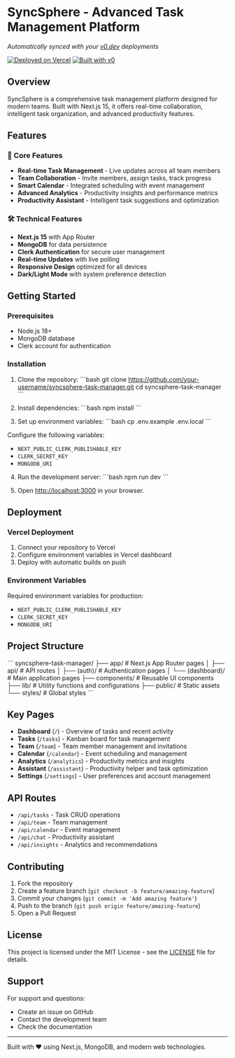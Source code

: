 # SyncSphere - Advanced Task Management Platform

*Automatically synced with your [v0.dev](https://v0.dev) deployments*

[![Deployed on Vercel](https://img.shields.io/badge/Deployed%20on-Vercel-black?style=for-the-badge&logo=vercel)](https://vercel.com/shlok06majmundars-projects/v0-sync-sphere-concept)
[![Built with v0](https://img.shields.io/badge/Built%20with-v0.dev-black?style=for-the-badge)](https://v0.dev/chat/projects/lFKrbG5hVYN)

## Overview

SyncSphere is a comprehensive task management platform designed for modern teams. Built with Next.js 15, it offers real-time collaboration, intelligent task organization, and advanced productivity features.

## Features

### 🚀 Core Features
- **Real-time Task Management** - Live updates across all team members
- **Team Collaboration** - Invite members, assign tasks, track progress
- **Smart Calendar** - Integrated scheduling with event management
- **Advanced Analytics** - Productivity insights and performance metrics
- **Productivity Assistant** - Intelligent task suggestions and optimization

### 🛠 Technical Features
- **Next.js 15** with App Router
- **MongoDB** for data persistence
- **Clerk Authentication** for secure user management
- **Real-time Updates** with live polling
- **Responsive Design** optimized for all devices
- **Dark/Light Mode** with system preference detection

## Getting Started

### Prerequisites
- Node.js 18+ 
- MongoDB database
- Clerk account for authentication

### Installation

1. Clone the repository:
\`\`\`bash
git clone https://github.com/your-username/syncsphere-task-manager.git
cd syncsphere-task-manager
\`\`\`

2. Install dependencies:
\`\`\`bash
npm install
\`\`\`

3. Set up environment variables:
\`\`\`bash
cp .env.example .env.local
\`\`\`

Configure the following variables:
- `NEXT_PUBLIC_CLERK_PUBLISHABLE_KEY`
- `CLERK_SECRET_KEY`
- `MONGODB_URI`

4. Run the development server:
\`\`\`bash
npm run dev
\`\`\`

5. Open [http://localhost:3000](http://localhost:3000) in your browser.

## Deployment

### Vercel Deployment

1. Connect your repository to Vercel
2. Configure environment variables in Vercel dashboard
3. Deploy with automatic builds on push

### Environment Variables

Required environment variables for production:
- `NEXT_PUBLIC_CLERK_PUBLISHABLE_KEY`
- `CLERK_SECRET_KEY`
- `MONGODB_URI`

## Project Structure

\`\`\`
syncsphere-task-manager/
├── app/                    # Next.js App Router pages
│   ├── api/               # API routes
│   ├── (auth)/            # Authentication pages
│   └── (dashboard)/       # Main application pages
├── components/            # Reusable UI components
├── lib/                   # Utility functions and configurations
├── public/               # Static assets
└── styles/               # Global styles
\`\`\`

## Key Pages

- **Dashboard** (`/`) - Overview of tasks and recent activity
- **Tasks** (`/tasks`) - Kanban board for task management
- **Team** (`/team`) - Team member management and invitations
- **Calendar** (`/calendar`) - Event scheduling and management
- **Analytics** (`/analytics`) - Productivity metrics and insights
- **Assistant** (`/assistant`) - Productivity helper and task optimization
- **Settings** (`/settings`) - User preferences and account management

## API Routes

- `/api/tasks` - Task CRUD operations
- `/api/team` - Team management
- `/api/calendar` - Event management
- `/api/chat` - Productivity assistant
- `/api/insights` - Analytics and recommendations

## Contributing

1. Fork the repository
2. Create a feature branch (`git checkout -b feature/amazing-feature`)
3. Commit your changes (`git commit -m 'Add amazing feature'`)
4. Push to the branch (`git push origin feature/amazing-feature`)
5. Open a Pull Request

## License

This project is licensed under the MIT License - see the [LICENSE](LICENSE) file for details.

## Support

For support and questions:
- Create an issue on GitHub
- Contact the development team
- Check the documentation

---

Built with ❤️ using Next.js, MongoDB, and modern web technologies.
